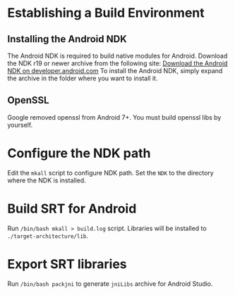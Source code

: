 # Establishing a Build Environment
## Installing the Android NDK
The Android NDK is required to build native modules for Android.
Download the NDK r19 or newer archive from the following site:
[Download the Android NDK on developer.android.com](https://developer.android.com/ndk/downloads/index.html)
To install the Android NDK, simply expand the archive in the folder where you want to install it.
## OpenSSL
Google removed openssl from Android 7+. You must build openssl libs by yourself.
# Configure the NDK path
Edit the ```mkall``` script to configure NDK path. Set the ```NDK``` to the directory where the NDK is installed.
# Build SRT for Android
Run ```/bin/bash mkall > build.log``` script. Libraries will be installed to ```./target-architecture/lib```.
# Export SRT libraries
Run ```/bin/bash packjni``` to generate ```jniLibs``` archive for Android Studio.
